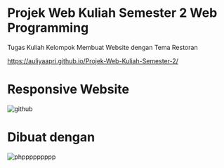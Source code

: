 # Projek Web Kuliah Semester 2 Web Programming

Tugas Kuliah Kelompok Membuat Website dengan Tema Restoran

https://auliyaapri.github.io/Projek-Web-Kuliah-Semester-2/

# Responsive Website


![github](https://user-images.githubusercontent.com/45688720/188249877-ac4be316-13d8-4f83-a069-558ed6f62d8e.png)

# Dibuat dengan


![phppppppppp](https://user-images.githubusercontent.com/45688720/213067969-2052f474-4434-4d9d-b0c0-5ee431954e29.png)

